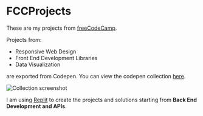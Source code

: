 # FCCProjects
These are my projects from [freeCodeCamp](https://www.freecodecamp.org/ry2uko). 

Projects from:
- Responsive Web Design
- Front End Development Libraries
- Data Visualization

are exported from Codepen. You can view the codepen collection [here](https://codepen.io/collection/kNNkPK).

![Collection screenshot](https://drive.google.com/uc?export=view&id=1pz_tI-TDlu5CcLK62F4L-6_oT2hhHhUL)

I am using [Replit](https://replit.com/@Ry2uko) to create the projects and solutions starting from **Back End Development and APIs**.
